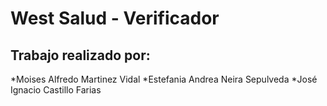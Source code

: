 # West Salud - Verificador
## Trabajo realizado por: 
*Moises Alfredo Martinez Vidal 
*Estefania Andrea Neira Sepulveda 
*José Ignacio Castillo Farias

